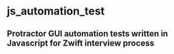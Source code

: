 # js_automation_test

## Protractor GUI automation tests written in Javascript for Zwift interview process



